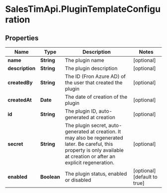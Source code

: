 # SalesTimApi.PluginTemplateConfiguration

## Properties

Name | Type | Description | Notes
------------ | ------------- | ------------- | -------------
**name** | **String** | The plugin name | [optional] 
**description** | **String** | The plugin description | [optional] 
**createdBy** | **String** | The ID (Fron Azure AD) of the user that created the plugin | [optional] 
**createdAt** | **Date** | The date of creation of the plugin | [optional] 
**id** | **String** | The plugin ID, auto-generated at creation | [optional] 
**secret** | **String** | The plugin secret, auto-generated at creation. It may also be regenerated later. Be careful, this property is only available at creation or after an explicit regeneration.  | [optional] 
**enabled** | **Boolean** | The plugin status, enabled or disabled | [optional] [default to true]


